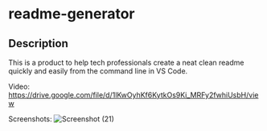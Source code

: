 # readme-generator

## Description

This is a product to help tech professionals create a neat clean readme quickly and easily from the command line in VS Code.

Video:
https://drive.google.com/file/d/1lKwOyhKf6KytkOs9Ki_MRFy2fwhiUsbH/view

Screenshots:
![Screenshot (21)](https://user-images.githubusercontent.com/117356506/220206149-548755eb-f7eb-48a8-a809-efc9b662eba4.png)

